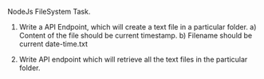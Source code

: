NodeJs FileSystem Task.

1. Write a API Endpoint, which will create a text file in a particular folder.
   a) Content of the file should be current timestamp.
   b) Filename should be current date-time.txt

2. Write API endpoint which will retrieve all the text files in the particular folder.
